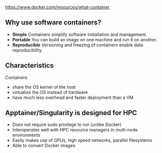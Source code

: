 <https://www.docker.com/resources/what-container>

## Why use software containers?
- **Simple** Containers simplify software installation and management.
- **Portable** You can build an image on one machine and run it on another.
- **Reproducible** Versioning and freezing of containers enable data reproducibility.

## Characteristics
Containers
- share the OS kernel of the host
- virtualize the OS instead of hardware
- have much less overhead and faster deployment than a VM

## Apptainer/Singularity is designed for HPC

- Does not require sudo privilege to run (unlike Docker)
- Interoperates well with HPC resource managers in multi-node environments
- Easily makes use of GPUs, high speed networks, parallel filesystems
- Able to convert Docker images
